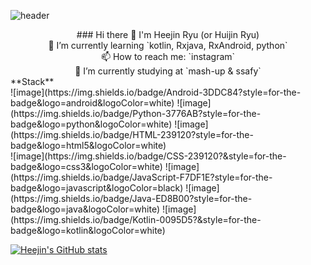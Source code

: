 ![header](https://capsule-render.vercel.app/api?type=wave&color=auto&height=300&section=header&text=Heejin%20Ryu&fontSize=90)
<center>
### Hi there 👋 I'm Heejin Ryu (or Huijin Ryu) <br>
🌱 I’m currently learning `kotlin, Rxjava, RxAndroid, python`<br>
📫 How to reach me: `instagram` <br>
🔭 I’m currently studying at `mash-up & ssafy`<br>
</center>
**Stack**
<br>
![image](https://img.shields.io/badge/Android-3DDC84?style=for-the-badge&logo=android&logoColor=white)
![image](https://img.shields.io/badge/Python-3776AB?style=for-the-badge&logo=python&logoColor=white)
![image](https://img.shields.io/badge/HTML-239120?style=for-the-badge&logo=html5&logoColor=white)
<br>
![image](https://img.shields.io/badge/CSS-239120?&style=for-the-badge&logo=css3&logoColor=white)
![image](https://img.shields.io/badge/JavaScript-F7DF1E?style=for-the-badge&logo=javascript&logoColor=black)
![image](https://img.shields.io/badge/Java-ED8B00?style=for-the-badge&logo=java&logoColor=white)
![image](https://img.shields.io/badge/Kotlin-0095D5?&style=for-the-badge&logo=kotlin&logoColor=white)

	
[![Heejin's GitHub stats](https://github-readme-stats.vercel.app/api?username=Huijiny&count_private=true&hide=issues,contribs&theme=blueberry)](https://github.com/anuraghazra/github-readme-stats)



<!--
**Huijiny/Huijiny** is a ✨ _special_ ✨ repository because its `README.md` (this file) appears on your GitHub profile.

Here are some ideas to get you started:

- 🔭 I’m currently working on ...
- 🌱 I’m currently learning ...
- 👯 I’m looking to collaborate on ...
- 🤔 I’m looking for help with ...
- 💬 Ask me about ...
- 📫 How to reach me: ...
- 😄 Pronouns: ...
- ⚡ Fun fact: ...
-->
